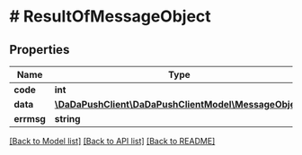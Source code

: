 # # ResultOfMessageObject

## Properties

Name | Type | Description | Notes
------------ | ------------- | ------------- | -------------
**code** | **int** |  | 
**data** | [**\DaDaPushClient\DaDaPushClientModel\MessageObject**](MessageObject.md) |  | [optional] 
**errmsg** | **string** |  | 

[[Back to Model list]](../../README.md#documentation-for-models) [[Back to API list]](../../README.md#documentation-for-api-endpoints) [[Back to README]](../../README.md)


